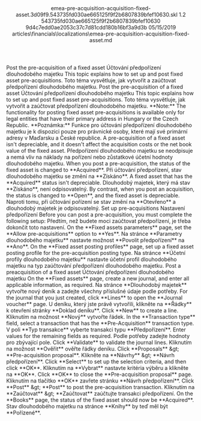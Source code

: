 <?xml version="1.0" encoding="UTF-8"?>
<xliff xmlns:logoport="urn:logoport:xliffeditor:xliff-extras:1.0" xmlns:xsi="http://www.w3.org/2001/XMLSchema-instance" xmlns="urn:oasis:names:tc:xliff:document:1.2" xmlns:xliffext="urn:microsoft:content:schema:xliffextensions" version="1.2" xsi:schemaLocation="urn:oasis:names:tc:xliff:document:1.2 xliff-core-1.2-transitional.xsd">
  <file datatype="xml" source-language="en-US" original="emea-pre-acquisition-acquisition-fixed-asset.md" target-language="cs-CZ">
    <header>
      <tool tool-company="Microsoft" tool-version="1.0-7889195" tool-name="mdxliff" tool-id="mdxliff"/>
      <xliffext:skl_file_name>emea-pre-acquisition-acquisition-fixed-asset.3d09f9.543735fd030ae665125f9f2b6807839bfef10630.skl</xliffext:skl_file_name>
      <xliffext:version>1.2</xliffext:version>
      <xliffext:ms.openlocfilehash>543735fd030ae665125f9f2b6807839bfef10630</xliffext:ms.openlocfilehash>
      <xliffext:ms.sourcegitcommit>9d4c7edd0ae2053c37c7d81cdd180b16bf3a9d3b</xliffext:ms.sourcegitcommit>
      <xliffext:ms.lasthandoff>05/15/2019</xliffext:ms.lasthandoff>
      <xliffext:ms.openlocfilepath>articles\financials\localizations\emea-pre-acquisition-acquisition-fixed-asset.md</xliffext:ms.openlocfilepath>
    </header>
    <body>
      <group extype="content" id="content">
        <trans-unit xml:space="preserve" translate="yes" id="101" restype="x-metadata">
          <source>Post the pre-acquisition of a fixed asset</source>
        <target logoport:matchpercent="101" state="translated" state-qualifier="leveraged-tm">Účtování předpořízení dlouhodobého majetku</target></trans-unit>
        <trans-unit xml:space="preserve" translate="yes" id="102" restype="x-metadata">
          <source>This topic explains how to set up and post fixed asset pre-acquisitions.</source>
        <target logoport:matchpercent="101" state="translated" state-qualifier="leveraged-tm">Toto téma vysvětluje, jak vytvořit a zaúčtovat předpořízení dlouhodobého majetku.</target></trans-unit>
        <trans-unit xml:space="preserve" translate="yes" id="103">
          <source>Post the pre-acquisition of a fixed asset</source>
        <target logoport:matchpercent="101" state="translated" state-qualifier="leveraged-tm">Účtování předpořízení dlouhodobého majetku</target></trans-unit>
        <trans-unit xml:space="preserve" translate="yes" id="104">
          <source>This topic explains how to set up and post fixed asset pre-acquisitions.</source>
        <target logoport:matchpercent="101" state="translated" state-qualifier="leveraged-tm">Toto téma vysvětluje, jak vytvořit a zaúčtovat předpořízení dlouhodobého majetku.</target></trans-unit>
        <trans-unit xml:space="preserve" translate="yes" id="105">
          <source><bpt id="p1">**</bpt>Note:<ept id="p1">**</ept> The functionality for posting fixed asset pre-acquisitions is available only for legal entities that have their primary address in Hungary or the Czech Republic.</source>
        <target logoport:matchpercent="101" state="translated" state-qualifier="leveraged-tm"><bpt id="p1">**</bpt>Poznámka:<ept id="p1">**</ept> Funkce pro účtování předpořízení dlouhodobého majetku je k dispozici pouze pro právnické osoby, které mají své primární adresy v Maďarsku a České republice.</target></trans-unit>
        <trans-unit xml:space="preserve" translate="yes" id="106">
          <source>A pre-acquisition of a fixed asset isn't depreciable, and it doesn't affect the acquisition costs or the net book value of the fixed asset.</source>
        <target logoport:matchpercent="101" state="translated" state-qualifier="leveraged-tm">Předpořízení dlouhodobého majetku se neodpisuje a nemá vliv na náklady na pořízení nebo zůstatkové účetní hodnoty dlouhodobého majetku.</target></trans-unit>
        <trans-unit xml:space="preserve" translate="yes" id="107">
          <source>When you post a pre-acquisition, the status of the fixed asset is changed to <bpt id="p1">**</bpt>Acquired<ept id="p1">**</ept>.</source>
        <target logoport:matchpercent="101" state="translated" state-qualifier="leveraged-tm">Při účtování předpořízení, stav dlouhodobého majetku se změní na <bpt id="p1">**</bpt>Získáno<ept id="p1">**</ept>.</target></trans-unit>
        <trans-unit xml:space="preserve" translate="yes" id="108">
          <source>A fixed asset that has the <bpt id="p1">**</bpt>Acquired<ept id="p1">**</ept> status isn't depreciable.</source>
        <target logoport:matchpercent="101" state="translated" state-qualifier="leveraged-tm">Dlouhodobý majetek, který má stav <bpt id="p1">**</bpt>Získáno<ept id="p1">**</ept>, není odpisovatelný.</target></trans-unit>
        <trans-unit xml:space="preserve" translate="yes" id="109">
          <source>By contrast, when you post an acquisition, the status is changed to <bpt id="p1">**</bpt>Open<ept id="p1">**</ept>, and the fixed asset is depreciable.</source>
        <target logoport:matchpercent="101" state="translated" state-qualifier="leveraged-tm">Naproti tomu, při účtování pořízení se stav změní na <bpt id="p1">**</bpt>Otevřeno<ept id="p1">**</ept> a dlouhodobý majetek je odpisovatelný.</target></trans-unit>
        <trans-unit xml:space="preserve" translate="yes" id="110">
          <source>Set up pre-acquisitions</source>
        <target logoport:matchpercent="101" state="translated" state-qualifier="leveraged-tm">Nastavení předpořízení</target></trans-unit>
        <trans-unit xml:space="preserve" translate="yes" id="111">
          <source>Before you can post a pre-acquisition, you must complete the following setup:</source>
        <target logoport:matchpercent="101" state="translated" state-qualifier="leveraged-tm">Předtím, než budete moci zaúčtovat předpořízení, je třeba dokončit toto nastavení.</target></trans-unit>
        <trans-unit xml:space="preserve" translate="yes" id="112">
          <source>On the <bpt id="p1">**</bpt>Fixed assets parameters<ept id="p1">**</ept> page, set the <bpt id="p2">**</bpt>Allow pre-acquisitions<ept id="p2">**</ept> option to <bpt id="p3">**</bpt>Yes<ept id="p3">**</ept>.</source>
        <target logoport:matchpercent="101" state="translated" state-qualifier="leveraged-tm">Na stránce <bpt id="p1">**</bpt>Parametry dlouhodobého majetku<ept id="p1">**</ept> nastavte možnost <bpt id="p2">**</bpt>Povolit předpořízení<ept id="p2">**</ept> na <bpt id="p3">**</bpt>Ano<ept id="p3">**</ept>.</target></trans-unit>
        <trans-unit xml:space="preserve" translate="yes" id="113">
          <source>On the <bpt id="p1">**</bpt>Fixed asset posting profiles<ept id="p1">**</ept> page, set up a fixed asset posting profile for the pre-acquisition posting type.</source>
        <target logoport:matchpercent="101" state="translated" state-qualifier="leveraged-tm">Na stránce <bpt id="p1">**</bpt>Účetní profily dlouhodobého majetku<ept id="p1">**</ept> nastavte účetní profil dlouhodobého majetku na typ zaúčtování předpořízení dlouhodobého majetku.</target></trans-unit>
        <trans-unit xml:space="preserve" translate="yes" id="114">
          <source>Post a preacquisition of a fixed asset</source>
        <target logoport:matchpercent="101" state="translated" state-qualifier="leveraged-tm">Účtování předpořízení dlouhodobého majetku</target></trans-unit>
        <trans-unit xml:space="preserve" translate="yes" id="115">
          <source>On the <bpt id="p1">**</bpt>Fixed assets<ept id="p1">**</ept> page, create a new journal, and enter all applicable information, as required.</source>
        <target logoport:matchpercent="101" state="translated" state-qualifier="leveraged-tm">Na stránce <bpt id="p1">**</bpt>Dlouhodobý majetek<ept id="p1">**</ept> vytvořte nový deník a zadejte všechny příslušné údaje podle potřeby.</target></trans-unit>
        <trans-unit xml:space="preserve" translate="yes" id="116">
          <source>For the journal that you just created, click <bpt id="p1">**</bpt>Lines<ept id="p1">**</ept> to open the <bpt id="p2">**</bpt>Journal voucher<ept id="p2">**</ept> page.</source>
        <target logoport:matchpercent="101" state="translated" state-qualifier="leveraged-tm">U deníku, který jste právě vytvořili, klikněte na <bpt id="p1">**</bpt>Řádky<ept id="p1">**</ept> k otevření stránky <bpt id="p2">**</bpt>Doklad deníku<ept id="p2">**</ept>.</target></trans-unit>
        <trans-unit xml:space="preserve" translate="yes" id="117">
          <source>Click <bpt id="p1">**</bpt>New<ept id="p1">**</ept> to create a line.</source>
        <target logoport:matchpercent="101" state="translated" state-qualifier="leveraged-tm">Kliknutím na možnost <bpt id="p1">**</bpt>Nový<ept id="p1">**</ept> vytvořte řádek.</target></trans-unit>
        <trans-unit xml:space="preserve" translate="yes" id="118">
          <source>In the <bpt id="p1">**</bpt>Transaction type<ept id="p1">**</ept> field, select a transaction that has the <bpt id="p2">**</bpt>Pre-Acquisition<ept id="p2">**</ept> transaction type.</source>
        <target logoport:matchpercent="101" state="translated" state-qualifier="leveraged-tm">V poli <bpt id="p1">**</bpt>Typ transakce<ept id="p1">**</ept> vyberte transakci typu <bpt id="p2">**</bpt>Předpořízení<ept id="p2">**</ept>.</target></trans-unit>
        <trans-unit xml:space="preserve" translate="yes" id="119">
          <source>Enter values for the remaining fields as required.</source>
        <target logoport:matchpercent="101" state="translated" state-qualifier="leveraged-tm">Podle potřeby zadejte hodnoty pro zbývající pole.</target></trans-unit>
        <trans-unit xml:space="preserve" translate="yes" id="120">
          <source>Click <bpt id="p1">**</bpt>Validate<ept id="p1">**</ept> to validate the journal lines.</source>
        <target logoport:matchpercent="101" state="translated" state-qualifier="leveraged-tm">Kliknutím na možnost <bpt id="p1">**</bpt>Ověřit<ept id="p1">**</ept> ověřte řádky deníku.</target></trans-unit>
        <trans-unit xml:space="preserve" translate="yes" id="121">
          <source>Click <bpt id="p1">**</bpt>Proposals<ept id="p1">**</ept> <ph id="ph1">&amp;gt;</ph> <bpt id="p2">**</bpt>Pre-acquisition proposal<ept id="p2">**</ept>.</source>
        <target logoport:matchpercent="101" state="translated" state-qualifier="leveraged-tm">Klikněte na <bpt id="p1">**</bpt>Návrhy<ept id="p1">**</ept> <ph id="ph1">&amp;gt;</ph> <bpt id="p2">**</bpt>Návrh předpořízení<ept id="p2">**</ept>.</target></trans-unit>
        <trans-unit xml:space="preserve" translate="yes" id="122">
          <source>Click <bpt id="p1">**</bpt>Select<ept id="p1">**</ept> to set up the selection criteria, and then click <bpt id="p2">**</bpt>OK<ept id="p2">**</ept>.</source>
        <target logoport:matchpercent="101" state="translated" state-qualifier="leveraged-tm">Kliknutím na <bpt id="p1">**</bpt>Vybrat<ept id="p1">**</ept> nastavte kritéria výběru a klikněte na <bpt id="p2">**</bpt>OK<ept id="p2">**</ept>.</target></trans-unit>
        <trans-unit xml:space="preserve" translate="yes" id="123">
          <source>Click <bpt id="p1">**</bpt>OK<ept id="p1">**</ept> to close the <bpt id="p2">**</bpt>Pre-acquisition proposal<ept id="p2">**</ept> page.</source>
        <target logoport:matchpercent="101" state="translated" state-qualifier="leveraged-tm">Kliknutím na tlačítko <bpt id="p1">**</bpt>OK<ept id="p1">**</ept> zavřete stránku <bpt id="p2">**</bpt>Návrh předpořízení<ept id="p2">**</ept>.</target></trans-unit>
        <trans-unit xml:space="preserve" translate="yes" id="124">
          <source>Click <bpt id="p1">**</bpt>Post<ept id="p1">**</ept> <ph id="ph1">&amp;gt;</ph> <bpt id="p2">**</bpt>Post<ept id="p2">**</ept> to post the pre-acquisition transaction.</source>
        <target logoport:matchpercent="101" state="translated" state-qualifier="leveraged-tm">Kliknutím na <bpt id="p1">**</bpt>Zaúčtovat<ept id="p1">**</ept> <ph id="ph1">&amp;gt;</ph> <bpt id="p2">**</bpt>Zaúčtovat<ept id="p2">**</ept> zaúčtujte transakci předpořízení.</target></trans-unit>
        <trans-unit xml:space="preserve" translate="yes" id="125">
          <source>On the <bpt id="p1">**</bpt>Books<ept id="p1">**</ept> page, the status of the fixed asset should now be <bpt id="p2">**</bpt>Acquired<ept id="p2">**</ept>.</source>
        <target logoport:matchpercent="101" state="translated" state-qualifier="leveraged-tm">Stav dlouhodobého majetku na stránce <bpt id="p1">**</bpt>Knihy<ept id="p1">**</ept> by teď měl být <bpt id="p2">**</bpt>Pořízené<ept id="p2">**</ept>.</target></trans-unit>
      </group>
    </body>
  </file>
</xliff>